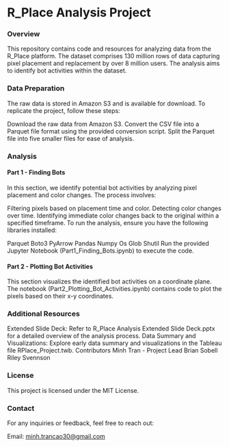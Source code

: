 # R_Place Analysis Project


### Overview
This repository contains code and resources for analyzing data from the R_Place platform. The dataset comprises 130 million rows of data capturing pixel placement and replacement by over 8 million users. The analysis aims to identify bot activities within the dataset.

### Data Preparation
The raw data is stored in Amazon S3 and is available for download. To replicate the project, follow these steps:

Download the raw data from Amazon S3.
Convert the CSV file into a Parquet file format using the provided conversion script.
Split the Parquet file into five smaller files for ease of analysis.

### Analysis
#### Part 1 - Finding Bots
In this section, we identify potential bot activities by analyzing pixel placement and color changes. The process involves:

Filtering pixels based on placement time and color.
Detecting color changes over time.
Identifying immediate color changes back to the original within a specified timeframe.
To run the analysis, ensure you have the following libraries installed:

Parquet
Boto3
PyArrow
Pandas
Numpy
Os
Glob
Shutil
Run the provided Jupyter Notebook (Part1_Finding_Bots.ipynb) to execute the code.

#### Part 2 - Plotting Bot Activities
This section visualizes the identified bot activities on a coordinate plane. The notebook (Part2_Plotting_Bot_Activities.ipynb) contains code to plot the pixels based on their x-y coordinates.

### Additional Resources
Extended Slide Deck: Refer to R_Place Analysis Extended Slide Deck.pptx for a detailed overview of the analysis process.
Data Summary and Visualizations: Explore early data summary and visualizations in the Tableau file RPlace_Project.twb.
Contributors
Minh Tran - Project Lead
Brian Sobell
Riley Svennson

### License
This project is licensed under the MIT License.

### Contact
For any inquiries or feedback, feel free to reach out:

Email: minh.trancao30@gmail.com
